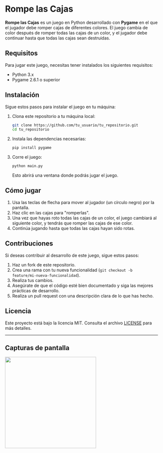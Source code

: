 # Rompe las Cajas

**Rompe las Cajas** es un juego en Python desarrollado con **Pygame** en el que el jugador debe romper cajas de diferentes colores. El juego cambia de color después de romper todas las cajas de un color, y el jugador debe continuar hasta que todas las cajas sean destruidas.

## Requisitos

Para jugar este juego, necesitas tener instalados los siguientes requisitos:

- Python 3.x
- Pygame 2.6.1 o superior

## Instalación

Sigue estos pasos para instalar el juego en tu máquina:

1. Clona este repositorio a tu máquina local:

    ```bash
    git clone https://github.com/tu_usuario/tu_repositorio.git
    cd tu_repositorio
    ```

2. Instala las dependencias necesarias:

    ```bash
    pip install pygame
    ```

3. Corre el juego:

    ```bash
    python main.py
    ```

    Esto abrirá una ventana donde podrás jugar el juego.

## Cómo jugar

1. Usa las teclas de flecha para mover al jugador (un círculo negro) por la pantalla.
2. Haz clic en las cajas para "romperlas".
3. Una vez que hayas roto todas las cajas de un color, el juego cambiará al siguiente color, y tendrás que romper las cajas de ese color.
4. Continúa jugando hasta que todas las cajas hayan sido rotas.

## Contribuciones

Si deseas contribuir al desarrollo de este juego, sigue estos pasos:

1. Haz un fork de este repositorio.
2. Crea una rama con tu nueva funcionalidad (`git checkout -b feature/mi-nueva-funcionalidad`).
3. Realiza tus cambios.
4. Asegúrate de que el código esté bien documentado y siga las mejores prácticas de desarrollo.
5. Realiza un pull request con una descripción clara de lo que has hecho.

## Licencia

Este proyecto está bajo la licencia MIT. Consulta el archivo [LICENSE](LICENSE) para más detalles.

---

## Capturas de pantalla

<picture><img src="https://github.com/dadd86/JuegoRompeCajas/imagenes/RompeLasCajas.png" width="300px"></picture>

